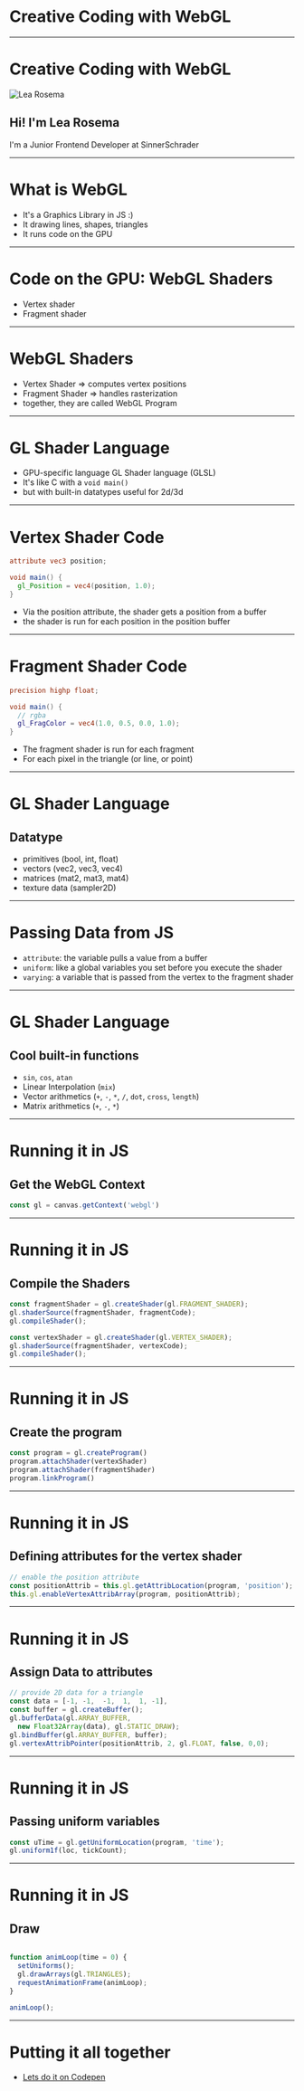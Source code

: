 # Creative Coding with WebGL
-----------------------------------------------
# Creative Coding with WebGL

![Lea Rosema](https://avatars0.githubusercontent.com/u/949950?s=460&v=4)

## Hi! I'm Lea Rosema

I'm a Junior Frontend Developer
at SinnerSchrader

-------------------------------------------------
# What is WebGL

- It's a Graphics Library in JS :)
- It drawing lines, shapes, triangles
- It runs code on the GPU

-------------------------------------------------
# Code on the GPU: WebGL Shaders

- Vertex shader
- Fragment shader

-------------------------------------------------
# WebGL Shaders

- Vertex Shader => computes vertex positions
- Fragment Shader => handles rasterization
- together, they are called WebGL Program

-------------------------------------------------
# GL Shader Language

- GPU-specific language GL Shader language (GLSL)
- It's like C with a `void main()`
- but with built-in datatypes useful for 2d/3d

----------------------------------------------------
# Vertex Shader Code

```glsl
attribute vec3 position;

void main() {
  gl_Position = vec4(position, 1.0);
}
```

- Via the position attribute, the shader gets a position from a buffer
- the shader is run for each position in the position buffer

----------------------------------------------------
# Fragment Shader Code

```glsl
precision highp float;

void main() {
  // rgba
  gl_FragColor = vec4(1.0, 0.5, 0.0, 1.0);
}
```
- The fragment shader is run for each fragment
- For each pixel in the triangle (or line, or point)

-------------------------------------------------
# GL Shader Language

## Datatype

- primitives (bool, int, float)
- vectors (vec2, vec3, vec4)
- matrices (mat2, mat3, mat4)
- texture data (sampler2D)

------------------------------------------------
# Passing Data from JS

- `attribute`: the variable pulls a value from a buffer
- `uniform`: like a global variables you set before you execute the shader
- `varying`: a variable that is passed from the vertex to the fragment shader

-------------------------------------------------
# GL Shader Language
## Cool built-in functions

- `sin`, `cos`, `atan`
- Linear Interpolation (`mix`)
- Vector arithmetics (`+`, `-`, `*`, `/`, `dot`, `cross`, `length`)
- Matrix arithmetics (`+`, `-`, `*`)

----------------------------------------------------
# Running it in JS

## Get the WebGL Context

```js
const gl = canvas.getContext('webgl')
```

----------------------------------------------------
# Running it in JS

## Compile the Shaders

```js
const fragmentShader = gl.createShader(gl.FRAGMENT_SHADER);
gl.shaderSource(fragmentShader, fragmentCode);
gl.compileShader();

const vertexShader = gl.createShader(gl.VERTEX_SHADER);
gl.shaderSource(fragmentShader, vertexCode);
gl.compileShader();
```

-----------------------------------------------------
# Running it in JS

## Create the program

```js
const program = gl.createProgram()
program.attachShader(vertexShader)
program.attachShader(fragmentShader)
program.linkProgram()
```
------------------------------------------------------
# Running it in JS

## Defining attributes for the vertex shader

```js
// enable the position attribute
const positionAttrib = this.gl.getAttribLocation(program, 'position');
this.gl.enableVertexAttribArray(program, positionAttrib);
```

------------------------------------------------------
# Running it in JS

## Assign Data to attributes

```js
// provide 2D data for a triangle
const data = [-1, -1,  -1,  1,  1, -1],
const buffer = gl.createBuffer();
gl.bufferData(gl.ARRAY_BUFFER,
  new Float32Array(data), gl.STATIC_DRAW);
gl.bindBuffer(gl.ARRAY_BUFFER, buffer);
gl.vertexAttribPointer(positionAttrib, 2, gl.FLOAT, false, 0,0);
```

-----------------------------------------------------
# Running it in JS

## Passing uniform variables

```js
const uTime = gl.getUniformLocation(program, 'time');
gl.uniform1f(loc, tickCount);
```

------------------------------------------------------
# Running it in JS

## Draw
```js

function animLoop(time = 0) {
  setUniforms();
  gl.drawArrays(gl.TRIANGLES);
  requestAnimationFrame(animLoop);
}

animLoop();
```
------------------------------------------------------
# Putting it all together

* [Lets do it on Codepen](https://codepen.io/terabaud)